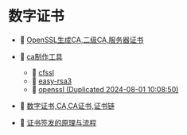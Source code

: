 # 数字证书

* 📄 [OpenSSL生成CA,二级CA,服务器证书 ](siyuan://blocks/20240411181651-spr3g0o)
* 📑 [ca制作工具](siyuan://blocks/20240801100746-7czpfew)

  * 📄 [cfssl](siyuan://blocks/20231110105237-fk4m7kd)
  * 📄 [easy-rsa3](siyuan://blocks/20231110105237-uxmzkhi)
  * 📄 [openssl (Duplicated 2024-08-01 10:08:50)](siyuan://blocks/20240801100850-73vkldo)
* 📄 [数字证书,CA,CA证书,证书链 ](siyuan://blocks/20240411172512-0ums6dy)
* 📄 [证书签发的原理与流程](siyuan://blocks/20240411164057-52w5rt2)

　　‍

